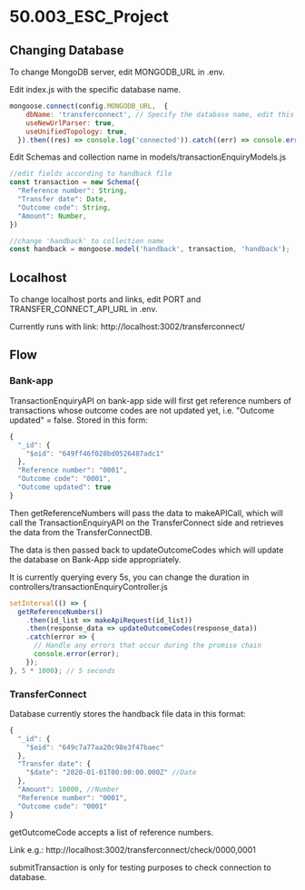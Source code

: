 # 50.003_ESC_Project

## Changing Database

To change MongoDB server, edit MONGODB_URL in .env. 

Edit index.js with the specific database name. 
```javascript
mongoose.connect(config.MONGODB_URL,  {
    dbName: 'transferconnect', // Specify the database name, edit this accordingly
    useNewUrlParser: true,
    useUnifiedTopology: true,
  }).then((res) => console.log('connected')).catch((err) => console.error('error'))
```

Edit Schemas and collection name in models/transactionEnquiryModels.js
```javascript
//edit fields according to handback file 
const transaction = new Schema({
  "Reference number": String,
  "Transfer date": Date,
  "Outcome code": String,
  "Amount": Number,
})

//change 'handback' to collection name
const handback = mongoose.model('handback', transaction, 'handback'); 
```

## Localhost

To change localhost ports and links, edit PORT and TRANSFER_CONNECT_API_URL in .env.

Currently runs with link:
http://localhost:3002/transferconnect/

## Flow
### Bank-app

TransactionEnquiryAPI on bank-app side will first get reference numbers of transactions whose outcome codes are not updated yet, i.e. "Outcome updated" = false.
Stored in this form:

```javascript
{
  "_id": {
    "$oid": "649ff46f028bd0526487adc1"
  },
  "Reference number": "0001",
  "Outcome code": "0001",
  "Outcome updated": true
}
```

Then getReferenceNumbers will pass the data to makeAPICall, which will call the TransactionEnquiryAPI on the TransferConnect side and retrieves the data from the TransferConnectDB. 

The data is then passed back to updateOutcomeCodes which will update the database on Bank-App side appropriately. 

It is currently querying every 5s, you can change the duration in controllers/transactionEnquiryController.js

```javascript
setInterval(() => {
  getReferenceNumbers()
    .then(id_list => makeApiRequest(id_list))
    .then(response_data => updateOutcomeCodes(response_data))
    .catch(error => {
      // Handle any errors that occur during the promise chain
      console.error(error);
    });
}, 5 * 1000); // 5 seconds
```

### TransferConnect

Database currently stores the handback file data in this format:
```javascript
{
  "_id": {
    "$oid": "649c7a77aa20c98e3f47baec"
  },
  "Transfer date": {
    "$date": "2020-01-01T00:00:00.000Z" //Date
  },
  "Amount": 10000, //Number
  "Reference number": "0001",
  "Outcome code": "0001"
}
```

getOutcomeCode accepts a list of reference numbers.

Link e.g.:
http://localhost:3002/transferconnect/check/0000,0001

submitTransaction is only for testing purposes to check connection to database.

